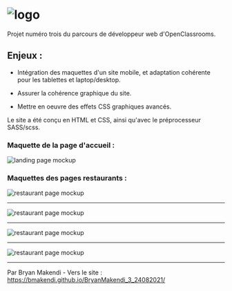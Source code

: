 # ![logo](https://github.com/bmakendi/BryanMakendi_3_24082021/blob/main/assets/images/logo/ohmyfood.png)

Projet numéro trois du parcours de développeur web d'OpenClassrooms.

## Enjeux :

* Intégration des maquettes d'un site mobile, et adaptation cohérente pour les tablettes et laptop/desktop.

* Assurer la cohérence graphique du site.

* Mettre en oeuvre des effets CSS graphiques avancés.

Le site a été conçu en HTML et CSS, ainsi qu'avec le préprocesseur SASS/scss.

### Maquette de la page d'accueil :

![landing page mockup](https://github.com/bmakendi/BryanMakendi_3_24082021/blob/main/assets/Maquettes%20Ohmyfood/maquettes/Accueil.png)

### Maquettes des pages restaurants :
![restaurant page mockup](https://github.com/bmakendi/BryanMakendi_3_24082021/blob/main/assets/Maquettes%20Ohmyfood/maquettes/Menu%20-%20A%CC%80%20la%20franc%CC%A7aise.png)
- - - -
![restaurant page mockup](https://github.com/bmakendi/BryanMakendi_3_24082021/blob/main/assets/Maquettes%20Ohmyfood/maquettes/Menu%20-%20La%20note%20enchante%CC%81e.png)
- - - -
![restaurant page mockup](https://github.com/bmakendi/BryanMakendi_3_24082021/blob/main/assets/Maquettes%20Ohmyfood/maquettes/Menu%20-%20La%20palette%20du%20gou%CC%82t.png)
- - - -
![restaurant page mockup](https://github.com/bmakendi/BryanMakendi_3_24082021/blob/main/assets/Maquettes%20Ohmyfood/maquettes/Menu%20-%20Le%20de%CC%81lice%20des%20sens.png)
- - - -

Par Bryan Makendi - Vers le site : https://bmakendi.github.io/BryanMakendi_3_24082021/